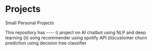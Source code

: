 # Projects
Small Personal Projects 

This repository has ---- i) project on AI chatbot using NLP and deep learning  (ii) song recommender using spotify API (iii)customer churn prediction using decision tree classifier

